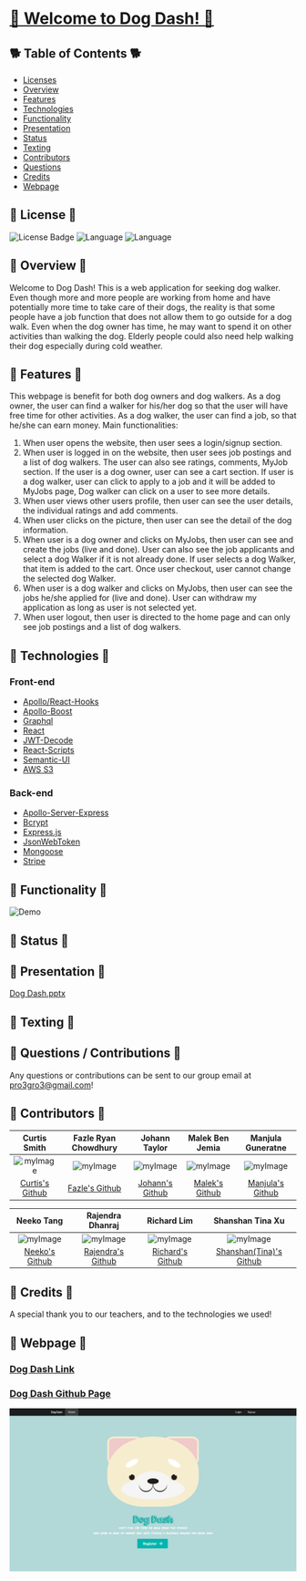 # <a href="https://dog-dash.herokuapp.com/">🐶 Welcome to Dog Dash! 🐶</a>

## 🐕 Table of Contents 🐕

* [Licenses](#Licenses) 
* [Overview](#Overview)
* [Features](#Features)
* [Technologies](#Technologies)
* [Functionality](#Functionality)
* [Presentation](#Presentation)
* [Status](#Status)
* [Texting](#Texting)
* [Contributors](#Contributors)
* [Questions](#Questions)
* [Credits](#Credits)
* [Webpage](#Webpage)

<a name="Licenses"></a>
## 📜 License 📜 

![License Badge](https://img.shields.io/badge/License-MIT-brightgreen.svg) ![Language](https://img.shields.io/github/languages/count/pro3gro3/walk-my-dog?style=plastic&logo=appveyor&color=ff69b4) ![Language](https://img.shields.io/github/languages/top/pro3gro3/walk-my-dog?style=flat&logo=appveyor&color=blueviolet)

<a name="Overview"></a>
## 🐾 Overview 🐾
Welcome to Dog Dash! This is a web application for seeking dog walker. Even though more and more people are working from home and have potentially more time to take care of their dogs, the reality is that some people have a job function that does not allow them to go outside for a dog walk. Even when the dog owner has time, he may want to spend it on other activities than walking the dog. Elderly people could also need help walking their dog especially during cold weather.

<a name="Features"></a>
## 🐾 Features 🐾
This webpage is benefit for both dog owners and dog walkers. As a dog owner, the user can find a walker for his/her dog so that the user will have free time for other activities. As a dog walker, the user can find a job, so that he/she can earn money.
Main functionalities:
1. When user opens the website, then user sees a login/signup section.
2. When user is logged in on the website, then user sees job postings and a list of dog walkers. The user can also see ratings, comments, MyJob section. If the user is a dog owner, user can see a cart section. If user is a dog walker, user can click to apply to a job and it will be added to MyJobs page, Dog walker can click on a user to see more details.
3. When user views other users profile, then user can see the user details, the individual ratings and add comments.
4. When user clicks on the picture, then user can see the detail of the dog information. 
5. When user is a dog owner and clicks on MyJobs, then user can see and create the jobs (live and done). User can also see the job applicants and select a dog Walker if it is not already done. If user selects a dog Walker, that item is added to the cart. Once user checkout, user cannot change the selected dog Walker.
6. When user is a dog walker and clicks on MyJobs, then user can see the jobs he/she applied for (live and done). User can withdraw my application as long as user is not selected yet.
10. When user logout, then user is directed to the home page and can only see job postings and a list of dog walkers.


<a name="Technologies"></a>
## 🐾 Technologies 🐾

### Front-end 
* <a href="https://www.apollographql.com/docs/react/api/react/hooks/">Apollo/React-Hooks</a>
* <a href="https://www.npmjs.com/package/apollo-boost">Apollo-Boost</a>
* <a href="https://graphql.org/">Graphql</a>
* <a href="hhttps://reactjs.org/">React</a>
* <a href="https://www.npmjs.com/package/jwt-decode">JWT-Decode</a>
* <a href="https://www.npmjs.com/package/react-scripts">React-Scripts</a>
* <a href="https://semantic-ui.com/">Semantic-UI</a>
* <a href="https://aws.amazon.com/s3/">AWS S3</a>

### Back-end
* <a href="https://www.npmjs.com/package/apollo-server-express">Apollo-Server-Express</a>
* <a href="https://www.npmjs.com/package/bcrypt">Bcrypt</a>
* <a href="https://expressjs.com/">Express.js</a>
* <a href="https://www.npmjs.com/package/jsonwebtoken">JsonWebToken</a>
* <a href="https://mongoosejs.com/">Mongoose</a>
* <a href="https://stripe.com/docs/payments/accept-a-payment?ui=checkout">Stripe</a>


<a name="Functionality"></a> 
## 🐾 Functionality 🐾
![Demo](./client/src/assets/demo.gif)

<a name="Status"></a>
## 🐾 Status 🐾

<a name="Presentation"></a>
## 🐾 Presentation 🐾
[Dog Dash.pptx](./client/src/assets/dogdash.pptx)

<a name="Texting"></a>
## 🐾 Texting 🐾

<a name ="Questions"></a>
## 🐾‍ Questions / Contributions 🐾‍
Any questions or contributions can be sent to our group email at pro3gro3@gmail.com!

<a name="Contributors"></a>
## 🐾 Contributors 🐾

|Curtis Smith|Fazle Ryan Chowdhury|Johann Taylor|Malek Ben Jemia|Manjula Guneratne
|:---:|:---:|:---:|:---:|:---:|
|![myImage](https://avatars.githubusercontent.com/u/75030108?v=4)|![myImage](https://avatars.githubusercontent.com/u/4224443?v=4)|![myImage](https://avatars.githubusercontent.com/u/65516487?v=4)|![myImage](https://avatars.githubusercontent.com/u/74930445?v=4)|![myImage](https://avatars.githubusercontent.com/u/55724734?v=4)|
|<a href="https://github.com/cjsmith1988">Curtis's Github</a>| <a href="https://github.com/ryan7998">Fazle's Github</a>|<a href="https://github.com/johannt91">Johann's Github</a>|<a href="https://github.com/malek-benjemia">Malek's Github</a>|<a href="https://github.com/Manjula85">Manjula's Github

|Neeko Tang|Rajendra Dhanraj|Richard Lim|Shanshan Tina Xu
|:---:|:---:|:---:|:---:|
|![myImage](https://avatars.githubusercontent.com/u/74262676?v=4)|![myImage](https://avatars.githubusercontent.com/u/74839893?v=4)|![myImage](https://avatars.githubusercontent.com/u/42844958?v=4)|![myImage](https://avatars.githubusercontent.com/u/77250536?s=460&u=e5c6bc1d7852a92834c9641f800430924902a4f8&v=4)|
|<a href="https://github.com/Neeko623" target="_blank">Neeko's Github</a>|<a href="https://github.com/Rajendra-Dhanraj" target="_blank"> Rajendra's Github</a>|<a href="https://github.com/Lim95" target="_blank"> Richard's Github</a>|<a href="https://github.com/shanshantina" target="_blank"> Shanshan(Tina)'s Github</a>|

<a name ="Credits"></a>
## 🐾 Credits 🐾
A special thank you to our teachers, and to the technologies we used!

<a name="Webpage"></a>
## 🐾 Webpage 🐾

### <a href= "https://dog-dash.herokuapp.com/"> Dog Dash Link
### <a href= "https://github.com/pro3gro3/walk-my-dog/"> Dog Dash Github Page
![Homepage](./client/src/assets/homepage.png)